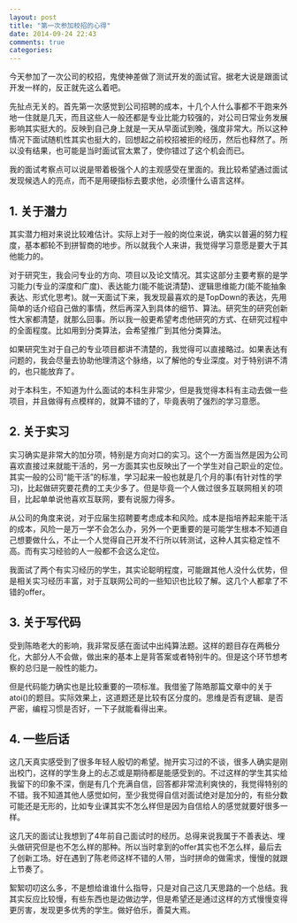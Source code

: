```yaml
---
layout: post
title: "第一次参加校招的心得"
date: 2014-09-24 22:43
comments: true
categories: 
---
```

今天参加了一次公司的校招，鬼使神差做了测试开发的面试官。据老大说是跟面试开发一样的，反正就先这么着吧。

先扯点无关的。首先第一次感觉到公司招聘的成本，十几个人什么事都不干跑来外地一住就是几天，而且这些人一般还都是专业比能力较强的，对公司日常业务发展影响其实挺大的。反映到自己身上就是一天从早面试到晚，强度非常大。所以这种情况下面试随机性其实也挺大的，回想起之前校招被拒的经历，然后也释然了。所以没有结果，也可能是当时面试官太累了，使你错过了这个机会而已。

<!--more-->

我的面试考察点可以说是带着极强个人的主观感受在里面的。我比较希望通过面试发现候选人的亮点，而不是用硬指标去要求他，必须懂什么语言这样。

## 1. 关于潜力

其实潜力相对来说比较难估计。实际上对于一般的岗位来说，确实以普遍的努力程度，基本都轮不到拼智商的地步。所以就我个人来讲，我觉得学习意愿是要大于其他能力的。

对于研究生，我会问专业的方向、项目以及论文情况。其实这部分主要考察的是学习能力(专业的深度和广度)、表达能力(能不能说清楚)、逻辑思维能力(能不能抽象表达、形式化思考)。就一天面试下来，我发现最喜欢的是TopDown的表达，先用简单的话介绍自己做的事情，然后再深入到具体的细节、算法。研究生的研究创新性大家都清楚，就那么回事。所以我一般更希望考虑他研究的方式、在研究过程中的全面程度。比如用到分类算法，会希望推广到其他分类算法。

如果研究生对于自己的专业项目都讲不清楚的，我觉得可以直接略过。如果表达有问题的，我会尽量去协助他理清这个脉络，以了解他的专业深度。对于特别讲不清的，也只能放弃了。

对于本科生，不知道为什么面试的本科生非常少，但是我觉得本科有主动去做一些项目，并且做得有点模样的，就算不错的了，毕竟表明了强烈的学习意愿。

## 2. 关于实习

实习确实是非常大的加分项，特别是方向对口的实习。这个一方面当然是因为公司喜欢直接过来就能干活的，另一方面其实也反映出了一个学生对自己职业的定位。其实一般的公司“能干活”的标准，学习起来一般也就是几个月的事(有针对性的学习)，比起做研究要花费的工夫少多了。但是毕竟一个人做过很多互联网相关的项目，比起单单说他喜欢互联网，要有说服力得多。

从公司的角度来说，对于应届生招聘要考虑成本和风险。成本是指培养起来能干活的成本，风险一是万一学不会怎么办，另外一个更重要的是可能学生根本不知道自己想要做什么，不止一个人觉得自己开发不行所以转测试，这种人其实稳定性不高。而有实习经验的人一般都不会这么定位。

我面试了两个有实习经历的学生，其实论聪明程度，可能跟其他人没什么优势，但是相关实习经历丰富，对于互联网公司的一些知识也比较了解。这几个人都拿了不错的offer。

## 3. 关于写代码

受到陈皓老大的影响，我非常反感在面试中出纯算法题。这样的题目存在两极分化，大部分人不会做，做出来的基本上是背答案或者特别牛的。但是这个环节想考察的总归是一般性的能力。

但是代码能力确实也是比较重要的一项标准。我借鉴了陈皓那篇文章中的关于atoi()的题目。实际效果上，这道题还是比较有区分度的。思维是否有逻辑、是否严密，编程习惯是否好，一下子就能看得出来。

## 4. 一些后话

这几天真实感受到了很多年轻人殷切的希望。抛开实习过的不谈，很多人确实是刚出校门，这样的学生身上的忐忑或是期待都是能感受到的。不过这样的学生其实给我留下的印象不深，倒是有几个充满自信，回答都非常流利爽快的，我觉得特别的不错。我不知道其他人感觉如何，至少我觉得自信对面试绝对是加分的，有些分数可能还是无形的，比如专业课其实不怎么样但是因为自信给人的感觉就要好很多一样。

这几天的面试让我想到了4年前自己面试时的经历。总得来说我属于不善表达、埋头做研究但是也不怎么样的那种。所以当时拿到的offer其实也不怎么样，最后去了创新工场。好在遇到了陈老师这样不错的人带，当时拼命的做需求，慢慢的就跟上节奏了。

絮絮叨叨这么多，不是想给谁谁什么指导，只是对自己这几天思路的一个总结。我其实反应比较慢，有些东西也是边做边学，但是希望还是通过这样的方式慢慢变得更厉害，发现更多优秀的学生。做好伯乐，善莫大焉。